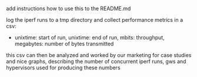 add instructions how to use this to the README.md

log the iperf runs to a tmp directory and collect performance metrics in a csv:

* unixtime: start of run, unixtime: end of run, mbits: throughput, megabytes: number of bytes transmitted

this csv can then be analyzed and worked by our marketing for case studies and nice graphs, describing the number of concurrent iperf runs, gws and hypervisors used for producing these numbers

